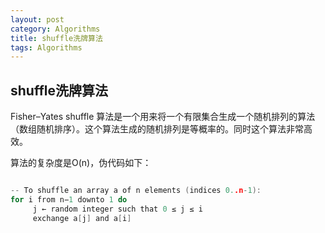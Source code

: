 ```yaml
---
layout: post
category: Algorithms
title: shuffle洗牌算法
tags: Algorithms
---
```


## shuffle洗牌算法

Fisher–Yates shuffle 算法是一个用来将一个有限集合生成一个随机排列的算法（数组随机排序）。这个算法生成的随机排列是等概率的。同时这个算法非常高效。



 算法的复杂度是O(n)，伪代码如下：

```c

-- To shuffle an array a of n elements (indices 0..n-1):
for i from n−1 downto 1 do
     j ← random integer such that 0 ≤ j ≤ i
     exchange a[j] and a[i]
```


